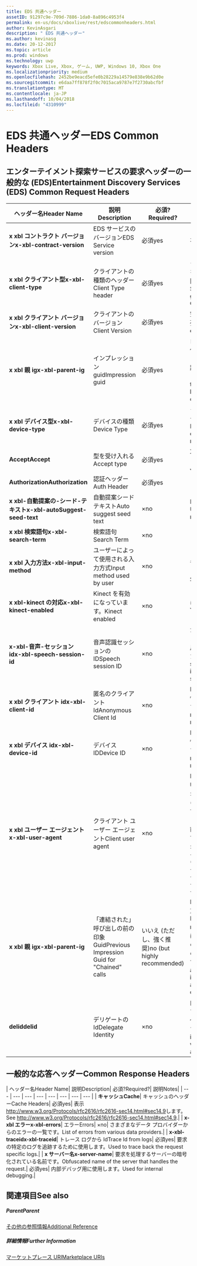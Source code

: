 ```yaml
---
title: EDS 共通ヘッダー
assetID: 91297c9e-709d-7886-1da0-8a896c4953f4
permalink: en-us/docs/xboxlive/rest/edscommonheaders.html
author: KevinAsgari
description: " EDS 共通ヘッダー"
ms.author: kevinasg
ms.date: 20-12-2017
ms.topic: article
ms.prod: windows
ms.technology: uwp
keywords: Xbox Live, Xbox, ゲーム, UWP, Windows 10, Xbox One
ms.localizationpriority: medium
ms.openlocfilehash: 2452be9eacd5efe0b28229a14579e838e9b62d0e
ms.sourcegitcommit: e6daa7ff878f2f0c7015aca9787e7f2730abcfbf
ms.translationtype: MT
ms.contentlocale: ja-JP
ms.lasthandoff: 10/04/2018
ms.locfileid: "4310999"
---
```

# <a name="eds-common-headers"></a><span data-ttu-id="ced43-104">EDS 共通ヘッダー</span><span class="sxs-lookup"><span data-stu-id="ced43-104">EDS Common Headers</span></span>

<a id="ID4EO"></a>



## <a name="entertainment-discovery-services-eds-common-request-headers"></a><span data-ttu-id="ced43-105">エンターテイメント探索サービスの要求ヘッダーの一般的な (EDS)</span><span class="sxs-lookup"><span data-stu-id="ced43-105">Entertainment Discovery Services (EDS) Common Request Headers</span></span>

| <span data-ttu-id="ced43-106">ヘッダー名</span><span class="sxs-lookup"><span data-stu-id="ced43-106">Header Name</span></span>| <span data-ttu-id="ced43-107">説明</span><span class="sxs-lookup"><span data-stu-id="ced43-107">Description</span></span>| <span data-ttu-id="ced43-108">必須?</span><span class="sxs-lookup"><span data-stu-id="ced43-108">Required?</span></span>| <span data-ttu-id="ced43-109">説明</span><span class="sxs-lookup"><span data-stu-id="ced43-109">Notes</span></span>|
| --- | --- | --- | --- |
| <b><span data-ttu-id="ced43-110">x xbl コントラクト バージョン</span><span class="sxs-lookup"><span data-stu-id="ced43-110">x-xbl-contract-version</span></span></b>| <span data-ttu-id="ced43-111">EDS サービスのバージョン</span><span class="sxs-lookup"><span data-stu-id="ced43-111">EDS Service version</span></span>| <span data-ttu-id="ced43-112">必須</span><span class="sxs-lookup"><span data-stu-id="ced43-112">yes</span></span>| <span data-ttu-id="ced43-113">3.2</span><span class="sxs-lookup"><span data-stu-id="ced43-113">3.2</span></span>|
| <b><span data-ttu-id="ced43-114">x xbl クライアント型</span><span class="sxs-lookup"><span data-stu-id="ced43-114">x-xbl-client-type</span></span></b>| <span data-ttu-id="ced43-115">クライアントの種類のヘッダー</span><span class="sxs-lookup"><span data-stu-id="ced43-115">Client Type header</span></span>| <span data-ttu-id="ced43-116">必須</span><span class="sxs-lookup"><span data-stu-id="ced43-116">yes</span></span>| <span data-ttu-id="ced43-117">クライアントの種類を取得するチームに問い合わせます。</span><span class="sxs-lookup"><span data-stu-id="ced43-117">Speak to team to get your own Client Type .</span></span>|
| <b><span data-ttu-id="ced43-118">x xbl クライアント バージョン</span><span class="sxs-lookup"><span data-stu-id="ced43-118">x-xbl-client-version</span></span></b>| <span data-ttu-id="ced43-119">クライアントのバージョン</span><span class="sxs-lookup"><span data-stu-id="ced43-119">Client Version</span></span>| <span data-ttu-id="ced43-120">必須</span><span class="sxs-lookup"><span data-stu-id="ced43-120">yes</span></span>| <span data-ttu-id="ced43-121">空でない任意の文字列。</span><span class="sxs-lookup"><span data-stu-id="ced43-121">Any non-empty string.</span></span>|
| <b><span data-ttu-id="ced43-122">x xbl 親 ig</span><span class="sxs-lookup"><span data-stu-id="ced43-122">x-xbl-parent-ig</span></span></b>| <span data-ttu-id="ced43-123">インプレッション guid</span><span class="sxs-lookup"><span data-stu-id="ced43-123">Impression guid</span></span>| <span data-ttu-id="ced43-124">必須</span><span class="sxs-lookup"><span data-stu-id="ced43-124">yes</span></span>| <span data-ttu-id="ced43-125">ログに記録し、その他のサービス呼び出しの間での要求を追跡するために使用します。</span><span class="sxs-lookup"><span data-stu-id="ced43-125">Used to track request in logs and across other service calls.</span></span>|
| <b><span data-ttu-id="ced43-126">x xbl デバイス型</span><span class="sxs-lookup"><span data-stu-id="ced43-126">x-xbl-device-type</span></span></b>| <span data-ttu-id="ced43-127">デバイスの種類</span><span class="sxs-lookup"><span data-stu-id="ced43-127">Device Type</span></span>| <span data-ttu-id="ced43-128">必須</span><span class="sxs-lookup"><span data-stu-id="ced43-128">yes</span></span>| <span data-ttu-id="ced43-129">クライアントを表すデバイスです。</span><span class="sxs-lookup"><span data-stu-id="ced43-129">Device that the client is representing .</span></span>|
| <b><span data-ttu-id="ced43-130">Accept</span><span class="sxs-lookup"><span data-stu-id="ced43-130">Accept</span></span></b>| <span data-ttu-id="ced43-131">型を受け入れる</span><span class="sxs-lookup"><span data-stu-id="ced43-131">Accept type</span></span>| <span data-ttu-id="ced43-132">必須</span><span class="sxs-lookup"><span data-stu-id="ced43-132">yes</span></span>| <span data-ttu-id="ced43-133">XML または JSON します。</span><span class="sxs-lookup"><span data-stu-id="ced43-133">XML or JSON.</span></span>|
| <b><span data-ttu-id="ced43-134">Authorization</span><span class="sxs-lookup"><span data-stu-id="ced43-134">Authorization</span></span></b>| <span data-ttu-id="ced43-135">認証ヘッダー</span><span class="sxs-lookup"><span data-stu-id="ced43-135">Auth Header</span></span>| <span data-ttu-id="ced43-136">必須</span><span class="sxs-lookup"><span data-stu-id="ced43-136">yes</span></span>|  |
| <b><span data-ttu-id="ced43-137">x xbl-自動提案の-シード-テキスト</span><span class="sxs-lookup"><span data-stu-id="ced43-137">x-xbl-autoSuggest-seed-text</span></span></b>| <span data-ttu-id="ced43-138">自動提案シード テキスト</span><span class="sxs-lookup"><span data-stu-id="ced43-138">Auto suggest seed text</span></span>| <span data-ttu-id="ced43-139">×</span><span class="sxs-lookup"><span data-stu-id="ced43-139">no</span></span>| <span data-ttu-id="ced43-140">BI の使用と関連性</span><span class="sxs-lookup"><span data-stu-id="ced43-140">Used For BI and relevance</span></span>|
| <b><span data-ttu-id="ced43-141">x xbl 検索語句</span><span class="sxs-lookup"><span data-stu-id="ced43-141">x-xbl-search-term</span></span></b>| <span data-ttu-id="ced43-142">検索語句</span><span class="sxs-lookup"><span data-stu-id="ced43-142">Search Term</span></span>| <span data-ttu-id="ced43-143">×</span><span class="sxs-lookup"><span data-stu-id="ced43-143">no</span></span>|  |
| <b><span data-ttu-id="ced43-144">x xbl 入力方法</span><span class="sxs-lookup"><span data-stu-id="ced43-144">x-xbl-input-method</span></span></b>| <span data-ttu-id="ced43-145">ユーザーによって使用される入力方式</span><span class="sxs-lookup"><span data-stu-id="ced43-145">Input method used by user</span></span>| <span data-ttu-id="ced43-146">×</span><span class="sxs-lookup"><span data-stu-id="ced43-146">no</span></span>| <span data-ttu-id="ced43-147">コント ローラー、音声認識、Kinect します。</span><span class="sxs-lookup"><span data-stu-id="ced43-147">Controller, Speech, Kinect .</span></span>|
| <b><span data-ttu-id="ced43-148">x xbl-kinect の対応</span><span class="sxs-lookup"><span data-stu-id="ced43-148">x-xbl-kinect-enabled</span></span></b>| <span data-ttu-id="ced43-149">Kinect を有効になっています。</span><span class="sxs-lookup"><span data-stu-id="ced43-149">Kinect enabled</span></span>| <span data-ttu-id="ced43-150">×</span><span class="sxs-lookup"><span data-stu-id="ced43-150">no</span></span>| <span data-ttu-id="ced43-151">はい/いいえ。</span><span class="sxs-lookup"><span data-stu-id="ced43-151">Yes/no.</span></span>|
| <b><span data-ttu-id="ced43-152">x-xbl-音声-セッション id</span><span class="sxs-lookup"><span data-stu-id="ced43-152">x-xbl-speech-session-id</span></span></b>| <span data-ttu-id="ced43-153">音声認識セッションの ID</span><span class="sxs-lookup"><span data-stu-id="ced43-153">Speech session ID</span></span>| <span data-ttu-id="ced43-154">×</span><span class="sxs-lookup"><span data-stu-id="ced43-154">no</span></span>| <span data-ttu-id="ced43-155">かどうかのセッションは、音声認識を使用して開始されました。</span><span class="sxs-lookup"><span data-stu-id="ced43-155">Whether session was initiated using speech.</span></span>|
| <b><span data-ttu-id="ced43-156">x xbl クライアント id</span><span class="sxs-lookup"><span data-stu-id="ced43-156">x-xbl-client-id</span></span></b>| <span data-ttu-id="ced43-157">匿名のクライアント Id</span><span class="sxs-lookup"><span data-stu-id="ced43-157">Anonymous Client Id</span></span>| <span data-ttu-id="ced43-158">×</span><span class="sxs-lookup"><span data-stu-id="ced43-158">no</span></span>| <span data-ttu-id="ced43-159">BI レポートと関連性のために使用します。</span><span class="sxs-lookup"><span data-stu-id="ced43-159">Used for BI reporting and relevance.</span></span>|
| <b><span data-ttu-id="ced43-160">x xbl デバイス id</span><span class="sxs-lookup"><span data-stu-id="ced43-160">x-xbl-device-id</span></span></b>| <span data-ttu-id="ced43-161">デバイス ID</span><span class="sxs-lookup"><span data-stu-id="ced43-161">Device ID</span></span>| <span data-ttu-id="ced43-162">×</span><span class="sxs-lookup"><span data-stu-id="ced43-162">no</span></span>| <span data-ttu-id="ced43-163">BI レポートと関連性のために使用します。</span><span class="sxs-lookup"><span data-stu-id="ced43-163">Used for BI reporting and relevance.</span></span>|
| <b><span data-ttu-id="ced43-164">x xbl ユーザー エージェント</span><span class="sxs-lookup"><span data-stu-id="ced43-164">x-xbl-user-agent</span></span></b>| <span data-ttu-id="ced43-165">クライアント ユーザー エージェント</span><span class="sxs-lookup"><span data-stu-id="ced43-165">Client user agent</span></span>| <span data-ttu-id="ced43-166">×</span><span class="sxs-lookup"><span data-stu-id="ced43-166">no</span></span>| <span data-ttu-id="ced43-167">BI に使われます。</span><span class="sxs-lookup"><span data-stu-id="ced43-167">Used for BI.</span></span> <span data-ttu-id="ced43-168">"&lt;名 >/&lt;バージョン > (&lt;OS バージョン > です。&lt;プラットフォーム > です。&lt;機能 > です。&lt;製造 > です。&lt;モデル >)"です。</span><span class="sxs-lookup"><span data-stu-id="ced43-168">"&lt;name>/&lt;version> (&lt;OS version>; &lt;platform>; &lt;capability>; &lt;manufacture>; &lt;model>)".</span></span>|
| <b><span data-ttu-id="ced43-169">x xbl 親 ig</span><span class="sxs-lookup"><span data-stu-id="ced43-169">x-xbl-parent-ig</span></span></b>| <span data-ttu-id="ced43-170">「連結された」呼び出しの前の印象 Guid</span><span class="sxs-lookup"><span data-stu-id="ced43-170">Previous Impression Guid for "Chained" calls</span></span>| <span data-ttu-id="ced43-171">いいえ (ただし、強く推奨)</span><span class="sxs-lookup"><span data-stu-id="ced43-171">no (but highly recommended)</span></span>| <span data-ttu-id="ced43-172">BI 関連性のために重要です。</span><span class="sxs-lookup"><span data-stu-id="ced43-172">Important for BI relevance.</span></span> <span data-ttu-id="ced43-173">たとえば、参照の呼び出しの IG は、呼び出しの詳細は次の親 IG です。</span><span class="sxs-lookup"><span data-stu-id="ced43-173">For example, a Browse call's IG is the parent IG for a following up detail call.</span></span>|
| <b><span data-ttu-id="ced43-174">delid</span><span class="sxs-lookup"><span data-stu-id="ced43-174">delid</span></span></b>| <span data-ttu-id="ced43-175">デリゲートの Id</span><span class="sxs-lookup"><span data-stu-id="ced43-175">Delegate Identity</span></span>| <span data-ttu-id="ced43-176">×</span><span class="sxs-lookup"><span data-stu-id="ced43-176">no</span></span>| <span data-ttu-id="ced43-177">内部サービスで使用すると、ユーザーの代わりに動作します。</span><span class="sxs-lookup"><span data-stu-id="ced43-177">Used by internal services to work on behalf of a user.</span></span>|

## <a name="common-response-headers"></a><span data-ttu-id="ced43-178">一般的な応答ヘッダー</span><span class="sxs-lookup"><span data-stu-id="ced43-178">Common Response Headers</span></span>

| <span data-ttu-id="ced43-179">ヘッダー名</span><span class="sxs-lookup"><span data-stu-id="ced43-179">Header Name</span></span>| <span data-ttu-id="ced43-180">説明</span><span class="sxs-lookup"><span data-stu-id="ced43-180">Description</span></span>| <span data-ttu-id="ced43-181">必須?</span><span class="sxs-lookup"><span data-stu-id="ced43-181">Required?</span></span>| <span data-ttu-id="ced43-182">説明</span><span class="sxs-lookup"><span data-stu-id="ced43-182">Notes</span></span>|
| --- | --- | --- | --- | --- | --- | --- | --- |
| <b><span data-ttu-id="ced43-183">キャッシュ</span><span class="sxs-lookup"><span data-stu-id="ced43-183">Cache</span></span></b>| <span data-ttu-id="ced43-184">キャッシュのヘッダー</span><span class="sxs-lookup"><span data-stu-id="ced43-184">Cache Headers</span></span>| <span data-ttu-id="ced43-185">必須</span><span class="sxs-lookup"><span data-stu-id="ced43-185">yes</span></span>| <span data-ttu-id="ced43-186">表示<a href="http://www.w3.org/Protocols/rfc2616/rfc2616-sec14.html#sec14.9">http://www.w3.org/Protocols/rfc2616/rfc2616-sec14.html#sec14.9</a>します。</span><span class="sxs-lookup"><span data-stu-id="ced43-186">See <a href="http://www.w3.org/Protocols/rfc2616/rfc2616-sec14.html#sec14.9">http://www.w3.org/Protocols/rfc2616/rfc2616-sec14.html#sec14.9</a>.</span></span>|
| <b><span data-ttu-id="ced43-187">x-xbl エラー</span><span class="sxs-lookup"><span data-stu-id="ced43-187">x-xbl-errors</span></span></b>| <span data-ttu-id="ced43-188">エラー</span><span class="sxs-lookup"><span data-stu-id="ced43-188">Errors</span></span>| <span data-ttu-id="ced43-189">×</span><span class="sxs-lookup"><span data-stu-id="ced43-189">no</span></span>| <span data-ttu-id="ced43-190">さまざまなデータ プロバイダーからのエラーの一覧です。</span><span class="sxs-lookup"><span data-stu-id="ced43-190">List of errors from various data providers.</span></span>|
| <b><span data-ttu-id="ced43-191">x-xbl-traceid</span><span class="sxs-lookup"><span data-stu-id="ced43-191">x-xbl-traceid</span></span></b>| <span data-ttu-id="ced43-192">トレース ログから Id</span><span class="sxs-lookup"><span data-stu-id="ced43-192">Trace Id from logs</span></span>| <span data-ttu-id="ced43-193">必須</span><span class="sxs-lookup"><span data-stu-id="ced43-193">yes</span></span>| <span data-ttu-id="ced43-194">要求の特定のログを追跡するために使用します。</span><span class="sxs-lookup"><span data-stu-id="ced43-194">Used to trace back the request specific logs.</span></span>|
| <b><span data-ttu-id="ced43-195">x サーバー名</span><span class="sxs-lookup"><span data-stu-id="ced43-195">x-server-name</span></span></b>| <span data-ttu-id="ced43-196">要求を処理するサーバーの暗号化されている名前です。</span><span class="sxs-lookup"><span data-stu-id="ced43-196">Obfuscated name of the server that handles the request.</span></span>| <span data-ttu-id="ced43-197">必須</span><span class="sxs-lookup"><span data-stu-id="ced43-197">yes</span></span>| <span data-ttu-id="ced43-198">内部デバッグ用に使用します。</span><span class="sxs-lookup"><span data-stu-id="ced43-198">Used for internal debugging.</span></span>|

<a id="ID4EECAC"></a>


## <a name="see-also"></a><span data-ttu-id="ced43-199">関連項目</span><span class="sxs-lookup"><span data-stu-id="ced43-199">See also</span></span>

<a id="ID4EGCAC"></a>


##### <a name="parent"></a><span data-ttu-id="ced43-200">Parent</span><span class="sxs-lookup"><span data-stu-id="ced43-200">Parent</span></span>  

[<span data-ttu-id="ced43-201">その他の参照情報</span><span class="sxs-lookup"><span data-stu-id="ced43-201">Additional Reference</span></span>](atoc-xboxlivews-reference-additional.md)


<a id="ID4ESCAC"></a>


##### <a name="further-information"></a><span data-ttu-id="ced43-202">詳細情報</span><span class="sxs-lookup"><span data-stu-id="ced43-202">Further Information</span></span>

[<span data-ttu-id="ced43-203">マーケットプレース URI</span><span class="sxs-lookup"><span data-stu-id="ced43-203">Marketplace URIs</span></span>](../uri/marketplace/atoc-reference-marketplace.md)
